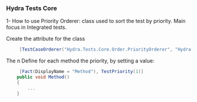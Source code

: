 ### Hydra Tests Core

1- How to use Priority Orderer: class used to sort the test by priority. Main focus in Integrated tests.

Create the attribute for the class
```c#
     [TestCaseOrderer("Hydra.Tests.Core.Order.PriorityOrderer", "Hydra.Tests.Core.Order")]
```

The n Define for each method the priority, by setting a value:
```c#
     [Fact(DisplayName = "Method"), TestPriority(1)]
    public void Method()
    {
        ...
    }
```